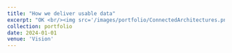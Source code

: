 ```yaml
---
title: "How we deliver usable data"
excerpt: "OK <br/><img src='/images/portfolio/ConnectedArchitectures.png'>"
collection: portfolio
date: 2024-01-01
venue: 'Vision'
---
```

